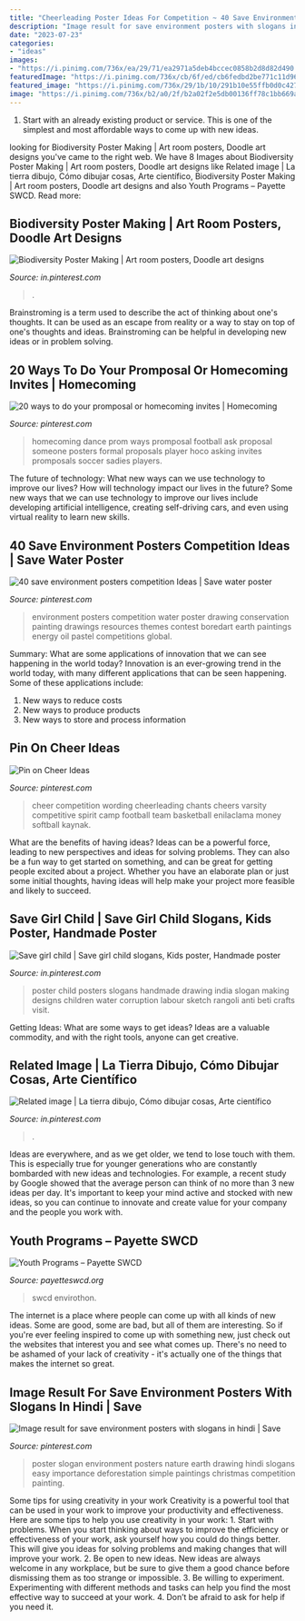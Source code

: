 ```yaml
---
title: "Cheerleading Poster Ideas For Competition ~ 40 Save Environment Posters Competition Ideas"
description: "Image result for save environment posters with slogans in hindi"
date: "2023-07-23"
categories:
- "ideas"
images:
- "https://i.pinimg.com/736x/ea/29/71/ea2971a5deb4bccec0858b2d8d82d490.jpg"
featuredImage: "https://i.pinimg.com/736x/cb/6f/ed/cb6fedbd2be771c11d9656e4dd21dbc1.jpg"
featured_image: "https://i.pinimg.com/736x/29/1b/10/291b10e55ffb0d0c4275b5e1efe277a7.jpg"
image: "https://i.pinimg.com/736x/b2/a0/2f/b2a02f2e5db00136ff78c1bb669a77cf.jpg"
---
```



1. Start with an already existing product or service. This is one of the simplest and most affordable ways to come up with new ideas.

	

		
looking for Biodiversity Poster Making | Art room posters, Doodle art designs you've came to the right web. We have 8 Images about Biodiversity Poster Making | Art room posters, Doodle art designs like Related image | La tierra dibujo, Cómo dibujar cosas, Arte científico, Biodiversity Poster Making | Art room posters, Doodle art designs and also Youth Programs – Payette SWCD. Read more:
		
    
## Biodiversity Poster Making | Art Room Posters, Doodle Art Designs

<img loading=lazy src="https://i.pinimg.com/736x/b2/a0/2f/b2a02f2e5db00136ff78c1bb669a77cf.jpg" onerror="this.onerror=null;this.src='https://tse2.mm.bing.net/th?id=OIP.Y6Gbshq9yNNkssjjwMwp3AHaLJ&amp;pid=15.1';" alt="Biodiversity Poster Making | Art room posters, Doodle art designs">

_Source: in.pinterest.com_

>. 

	

Brainstroming is a term used to describe the act of thinking about one's thoughts. It can be used as an escape from reality or a way to stay on top of one's thoughts and ideas. Brainstroming can be helpful in developing new ideas or in problem solving.

    
## 20 Ways To Do Your Promposal Or Homecoming Invites | Homecoming

<img loading=lazy src="https://i.pinimg.com/736x/65/5f/16/655f16c43252396f03197412b2cbae6e--dance-proposal-homecoming-proposal.jpg" onerror="this.onerror=null;this.src='https://tse2.mm.bing.net/th?id=OIP.onWobOc6Zvk_5935r1G6qAHaJP&amp;pid=15.1';" alt="20 ways to do your promposal or homecoming invites | Homecoming">

_Source: pinterest.com_

>homecoming dance prom ways promposal football ask proposal someone posters formal proposals player hoco asking invites promposals soccer sadies players. 

	

The future of technology: What new ways can we use technology to improve our lives?
How will technology impact our lives in the future? Some new ways that we can use technology to improve our lives include developing artificial intelligence, creating self-driving cars, and even using virtual reality to learn new skills.

    
## 40 Save Environment Posters Competition Ideas | Save Water Poster

<img loading=lazy src="https://i.pinimg.com/736x/29/1b/10/291b10e55ffb0d0c4275b5e1efe277a7.jpg" onerror="this.onerror=null;this.src='https://tse3.mm.bing.net/th?id=OIP.cY2mPVZCD98uqeL_BaJJDQHaLm&amp;pid=15.1';" alt="40 save environment posters competition Ideas | Save water poster">

_Source: pinterest.com_

>environment posters competition water poster drawing conservation painting drawings resources themes contest boredart earth paintings energy oil pastel competitions global. 

	

Summary: What are some applications of innovation that we can see happening in the world today?
Innovation is an ever-growing trend in the world today, with many different applications that can be seen happening. Some of these applications include: 
1. New ways to reduce costs 
2. New ways to produce products 
3. New ways to store and process information 

    
## Pin On Cheer Ideas

<img loading=lazy src="https://i.pinimg.com/736x/ea/29/71/ea2971a5deb4bccec0858b2d8d82d490.jpg" onerror="this.onerror=null;this.src='https://tse4.mm.bing.net/th?id=OIP.CgQjlLPbVxKVJFI6m2RVJQHaNL&amp;pid=15.1';" alt="Pin on Cheer Ideas">

_Source: pinterest.com_

>cheer competition wording cheerleading chants cheers varsity competitive spirit camp football team basketball enilaclama money softball kaynak. 

	

What are the benefits of having ideas?
Ideas can be a powerful force, leading to new perspectives and ideas for solving problems. They can also be a fun way to get started on something, and can be great for getting people excited about a project. Whether you have an elaborate plan or just some initial thoughts, having ideas will help make your project more feasible and likely to succeed.

    
## Save Girl Child | Save Girl Child Slogans, Kids Poster, Handmade Poster

<img loading=lazy src="https://i.pinimg.com/736x/77/48/12/774812d1b61670e103506543b088e84f--poster-ideas-poster-designs.jpg" onerror="this.onerror=null;this.src='https://tse4.mm.bing.net/th?id=OIP.LyCL-E-bHI_gXNfSUcOY-QAAAA&amp;pid=15.1';" alt="Save girl child | Save girl child slogans, Kids poster, Handmade poster">

_Source: in.pinterest.com_

>poster child posters slogans handmade drawing india slogan making designs children water corruption labour sketch rangoli anti beti crafts visit. 

	

Getting Ideas: What are some ways to get ideas?
Ideas are a valuable commodity, and with the right tools, anyone can get creative.

    
## Related Image | La Tierra Dibujo, Cómo Dibujar Cosas, Arte Científico

<img loading=lazy src="https://i.pinimg.com/736x/9c/81/8d/9c818d41d4f126cde604583ff6cc5abf.jpg" onerror="this.onerror=null;this.src='https://tse2.mm.bing.net/th?id=OIP.5HDW_x4xaXAtKIOrw9_V5QHaKe&amp;pid=15.1';" alt="Related image | La tierra dibujo, Cómo dibujar cosas, Arte científico">

_Source: in.pinterest.com_

>. 

	

Ideas are everywhere, and as we get older, we tend to lose touch with them. This is especially true for younger generations who are constantly bombarded with new ideas and technologies. For example, a recent study by Google showed that the average person can think of no more than 3 new ideas per day. It's important to keep your mind active and stocked with new ideas, so you can continue to innovate and create value for your company and the people you work with.

    
## Youth Programs – Payette SWCD

<img loading=lazy src="https://payetteswcd.files.wordpress.com/2021/05/2022-poster-theme.png?w=740" onerror="this.onerror=null;this.src='https://tse2.mm.bing.net/th?id=OIP._Hv0q36HXFmwWZyL1BQjRQHaHb&amp;pid=15.1';" alt="Youth Programs – Payette SWCD">

_Source: payetteswcd.org_

>swcd envirothon. 

	

The internet is a place where people can come up with all kinds of new ideas. Some are good, some are bad, but all of them are interesting. So if you're ever feeling inspired to come up with something new, just check out the websites that interest you and see what comes up. There's no need to be ashamed of your lack of creativity - it's actually one of the things that makes the internet so great.

    
## Image Result For Save Environment Posters With Slogans In Hindi | Save

<img loading=lazy src="https://i.pinimg.com/736x/cb/6f/ed/cb6fedbd2be771c11d9656e4dd21dbc1.jpg" onerror="this.onerror=null;this.src='https://tse2.mm.bing.net/th?id=OIP.SFmTKll8l_faHFTPdys86QAAAA&amp;pid=15.1';" alt="Image result for save environment posters with slogans in hindi | Save">

_Source: pinterest.com_

>poster slogan environment posters nature earth drawing hindi slogans easy importance deforestation simple paintings christmas competition painting. 

	

Some tips for using creativity in your work
Creativity is a powerful tool that can be used in your work to improve your productivity and effectiveness. Here are some tips to help you use creativity in your work: 1. Start with problems. When you start thinking about ways to improve the efficiency or effectiveness of your work, ask yourself how you could do things better. This will give you ideas for solving problems and making changes that will improve your work. 2. Be open to new ideas. New ideas are always welcome in any workplace, but be sure to give them a good chance before dismissing them as too strange or impossible. 3. Be willing to experiment. Experimenting with different methods and tasks can help you find the most effective way to succeed at your work. 4. Don’t be afraid to ask for help if you need it.

